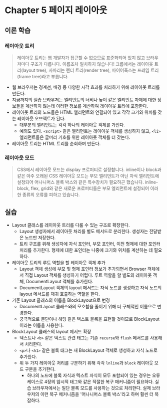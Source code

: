 # Chapter 5 페이지 레이아웃

## 이론 학습

### 레이아웃 트리

> 레이아웃 트리는 웹 개발자가 접근할 수 없으므로 표준화되어 있지 않고 브라우저마다 구조가 다릅니다. 이름조차 일치하지 않습니다! 크롬에서는 레이아웃 트리(layout tree), 사파리는 렌더 트리(render tree), 파이어폭스는 프레임 트리(frame tree)라고 부릅니다.

- 웹 브라우저는 경계선, 배경 등 다양한 시각 효과를 처리하기 위해 레이아웃 트리를 만든다. 
- 지금까지의 실습 브라우저는 엘리먼트의 너비나 높이 같은 엘리먼트 자체에 대한 정보들을 계산하지 않는데 이러한 정보를 계산하여 레이아웃 트리에 포함한다.
- 레이아웃 트리의 노드들은 HTML 엘리먼트와 연결되어 있고 각각 크기와 위치를 갖는 레이아웃 오브젝트가 된다.
  - 대부분의 엘리먼트는 각각 하나의 레이아웃 객체를 가진다.
  - 예외도 있다. `<script>` 같은 엘리먼트는 레이아웃 객체를 생성하지 않고, `<li>` 엘리먼트들은 글머리 기호를 위한 레이아웃 객체를 더 갖는다.
- 레이아웃 트리는 HTML 트리를 순회하며 만든다.

### 레이아웃 모드

> CSS에서 레이아웃 모드는 display 프로퍼티로 설정합니다. inline이나 block과 같은 아주 오래된 CSS 레이아웃 모드는 부모 엘리먼트가 아닌 자식 엘리먼트에 설정되어 어나니머스 블록 박스와 같은 특수장치가 필요하곤 했습니다. inline-block, flex, grid와 같은 새로운 프로퍼티들은 부모 엘리먼트에 설정되어 이러한 종류의 오류를 피하고 있습니다.

## 실습

- Layout 클래스를 레이아웃 트리를 다룰 수 있는 구조로 확장한다.
  - Layout 생성자에서 레이아웃 처리를 별도 메서드로 분리한다. 생성자는 전달받은 노드만 저장한다.
  - 트리 구조를 위해 생성자에 자식 포인터, 부모 포인터, 이전 형제에 대한 포인터 처리를 추가한다. 형제에 대한 포인터는 나중에 크기와 위치를 계산하는 데 필요하다.
- 레이아웃 트리의 루트 역할을 할 레이아웃 객체 추가
  - Layout 객체 생성에 부모 및 형제 포인터 정보가 추가되면서 Browser 객체에서 직접 Layout 객체를 생성하기 어렵다. 루트 역할을 할 별도의 레이아웃 객체, DocumentLayout 객체를 추가한다.
  - DocumentLayout 객체의 layout 메서드는 자식 노드를 생성하고 자식 노드의 layout 메서드를 재귀 호출하는 역할을 한다.
- 기존 Layout 클래스의 이름을 BlockLayout으로 변경
  - DocumentLayout 클래스와의 모호함을 줄이기 위해 더 구체적인 이름으로 변경한다.
  - 궁극적으로 문단이나 헤딩 같은 텍스트 블록을 표현할 것이므로 BlockLayout이라는 이름을 사용한다.
- BlockLayout 클래스의 layout 메서드 확장
  - 텍스트나 `<b>` 같은 텍스트 관련 태그는 기존 `recurse`와 `flush` 메서드를 사용해서 처리한다.
  - `<p>`나 `<h1>` 같은 블록 태그는 새 BlockLayout 객체로 생성하고 자식 노드로 추가한다.
  - 위 두 가지 레이아웃 처리를 구분하기 위해 각각 `lnline`과 `block` 레이아웃 모드 구분을 추가한다.
    - 하나의 노드에 블록 자식과 텍스트 자식이 모두 포함되어 있는 경우는 오류 케이스로 4장의 암시적 태그와 같은 적절한 복구 매커니즘이 필요하다. 실습 브라우저에서는 일단 블록 모드를 사용하는 것으로 처리한다. 실제 브라우저의 이런 복구 메커니즘을 '어나니머스 블록 박스'라고 하며 훨씬 더 복잡하다.
